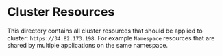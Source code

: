 # Cluster Resources
This directory contains all cluster resources that should be applied to cluster: `https://34.82.173.198`.
For example `Namespace` resources that are shared by multiple applications on the same namespace.
